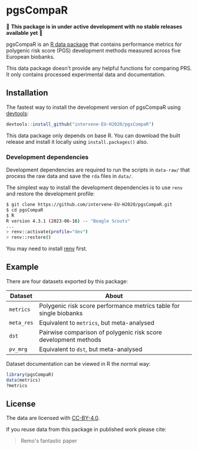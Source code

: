 
# pgsCompaR

<!-- badges: start -->
<!-- badges: end -->

🚨 **This package is in under active development with no stable releases available yet** 🚨

pgsCompaR is an [R data package](https://r-pkgs.org/data.html) that contains performance metrics for polygenic risk score (PGS) development methods measured across five European biobanks.

This data package doesn't provide any helpful functions for comparing PRS. It only contains processed experimental data and documentation.

## Installation

The fastest way to install the development version of pgsCompaR using [devtools](https://devtools.r-lib.org):

``` r
devtools::install_github("intervene-EU-H2020/pgsCompaR")
```

This data package only depends on base R. You can download the built release and install it locally using `install.packages()` also.

### Development dependencies

Development dependencies are required to run the scripts in `data-raw/` that process the raw data and save the `rda` files in `data/`.

The simplest way to install the development dependencies is to use `renv` and restore the development profile:

``` bash
$ git clone https://github.com/intervene-EU-H2020/pgsCompaR.git
$ cd pgsCompaR
$ R
R version 4.3.1 (2023-06-16) -- "Beagle Scouts"
...
> renv::activate(profile="dev")
> renv::restore()
```

You may need to install [renv](https://rstudio.github.io/renv/articles/renv.html) first.

## Example

There are four datasets exported by this package:

| Dataset    | About                                                              |
|------------|--------------------------------------------------------------------|
| `metrics`  | Polygenic risk score performance metrics table for single biobanks |
| `meta_res` | Equivalent to `metrics`, but meta-analysed                         |
| `dst`      | Pairwise comparison of polygenic risk score development methods    |
| `pv_mrg`   | Equivalent to `dst`, but meta-analysed                             |

Dataset documentation can be viewed in R the normal way:

``` r
library(pgsCompaR)
data(metrics)
?metrics
```

## License

The data are licensed with [CC-BY-4.0](https://creativecommons.org/licenses/by/4.0/).

If you reuse data from this package in published work please cite:

> Remo's fantastic paper
